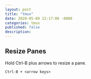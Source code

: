```yaml
---
layout: post
title: "tmux"
date: 2020-05-09 12:17:00 -0800
categories: tmux
published: false
description:
---
```


## Resize Panes
Hold Ctrl-B plus arrows to resize a pane.
```
Ctrl-B + <arrow keys>
```
